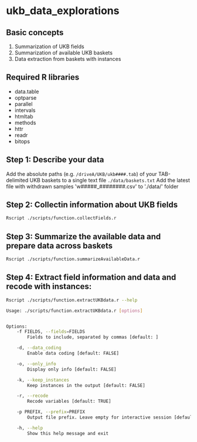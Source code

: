 # ukb_data_explorations

## Basic concepts
1. Summarization of UKB fields
2. Summarization of available UKB baskets
3. Data extraction from baskets with instances

## Required R libraries
- data.table
- optparse
- parallel
- intervals
- htmltab
- methods
- httr
- readr
- bitops
    

## Step 1: Describe your data
Add the absolute paths (e.g. `/driveA/UKB/ukb####.tab`) of your TAB-delimited UKB baskets to a single text file `./data/baskets.txt`
Add the latest file with withdrawn samples 'w#####_########.csv' to './data/' folder

## Step 2: Collectin information about UKB fields
```bash
Rscript ./scripts/function.collectFields.r
```

## Step 3: Summarize the available data and prepare data across baskets
```bash
Rscript ./scripts/function.summarizeAvailableData.r
```

## Step 4: Extract field information and data and recode with instances:
```bash
Rscript ./scripts/function.extractUKBdata.r --help

Usage: ./scripts/function.extractUKBdata.r [options]


Options:
	-f FIELDS, --fields=FIELDS
		Fields to include, separated by commas [default: ]

	-d, --data_coding
		Enable data coding [default: FALSE]

	-o, --only_info
		Display only info [default: FALSE]

	-k, --keep_instances
		Keep instances in the output [default: FALSE]

	-r, --recode
		Recode variables [default: TRUE]

	-p PREFIX, --prefix=PREFIX
		Output file prefix. Leave empty for interactive session [default: ]

	-h, --help
		Show this help message and exit
```
